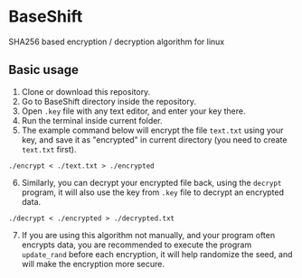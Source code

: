 # BaseShift

SHA256 based encryption / decryption algorithm for linux

## Basic usage

1) Clone or download this repository.
2) Go to BaseShift directory inside the repository.
3) Open `.key` file with any text editor, and enter your key there.
4) Run the terminal inside current folder.
5) The example command below will encrypt the file `text.txt` using your key, and save it as "encrypted" in current directory (you need to create `text.txt` first).
```
./encrypt < ./text.txt > ./encrypted
```
6) Similarly, you can decrypt your encrypted file back, using the `decrypt` program, it will also use the key from `.key` file to decrypt an encrypted data.
```
./decrypt < ./encrypted > ./decrypted.txt
```
7) If you are using this algorithm not manually, and your program often encrypts data, you are recommended to execute the program `update_rand` before each encryption, it will help randomize the seed, and will make the encryption more secure.
